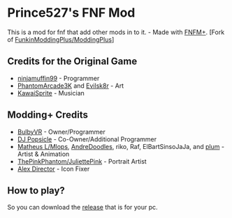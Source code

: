 # Prince527's FNF Mod
 This is a mod for fnf that add other mods in to it. - Made with [FNFM+](https://github.com/FunkinModdingPlus/ModdingPlus).
 [Fork of [FunkinModdingPlus/ModdingPlus](https://github.com/FunkinModdingPlus/ModdingPlus)]

 ## Credits for the Original Game

 - [ninjamuffin99](https://twitter.com/ninja_muffin99) - Programmer
 - [PhantomArcade3K](https://twitter.com/phantomarcade3k) and [Evilsk8r](https://twitter.com/evilsk8r) - Art
 - [KawaiSprite](https://twitter.com/kawaisprite) - Musician
 ## Modding+ Credits

 - [BulbyVR](https://github.com/TheDrawingCoder-Gamer) - Owner/Programmer
 - [DJ Popsicle](https://gamebanana.com/members/1780306) - Co-Owner/Additional Programmer
 - [Matheus L/Mlops](https://gamebanana.com/members/1767306), [AndreDoodles](https://gamebanana.com/members/1764840), riko, Raf, ElBartSinsoJaJa, and [plum](https://www.youtube.com/channel/UCXbiI4MJD9Y3FpjW61lG8ZQ) - Artist & Animation
 - [ThePinkPhantom/JuliettePink](https://gamebanana.com/members/1892442) - Portrait Artist
 - [Alex Director](https://gamebanana.com/members/1701629) - Icon Fixer

 ## How to play?

 So you can download the [release](https://github.com/Prince527GitHub/Prince527-s-FNF-Mod/releases) that is for your pc.
